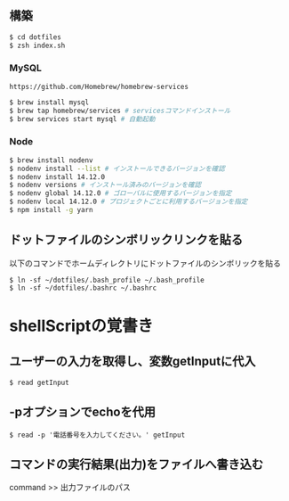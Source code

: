 ## 構築
```sh
$ cd dotfiles
$ zsh index.sh
```

### MySQL
`https://github.com/Homebrew/homebrew-services`
```sh
$ brew install mysql
$ brew tap homebrew/services # servicesコマンドインストール
$ brew services start mysql # 自動起動
```

### Node
```sh
$ brew install nodenv
$ nodenv install --list # インストールできるバージョンを確認
$ nodenv install 14.12.0
$ nodenv versions # インストール済みのバージョンを確認
$ nodenv global 14.12.0 # ゴローバルに使用するバージョンを指定
$ nodenv local 14.12.0 # プロジェクトごとに利用するバージョンを指定
$ npm install -g yarn
```

## ドットファイルのシンボリックリンクを貼る
以下のコマンドでホームディレクトリにドットファイルのシンボリックを貼る
```
$ ln -sf ~/dotfiles/.bash_profile ~/.bash_profile
$ ln -sf ~/dotfiles/.bashrc ~/.bashrc
```


# shellScriptの覚書き

## ユーザーの入力を取得し、変数getInputに代入
    $ read getInput
## -pオプションでechoを代用
    $ read -p '電話番号を入力してください。' getInput

## コマンドの実行結果(出力)をファイルへ書き込む
  command >> 出力ファイルのパス
